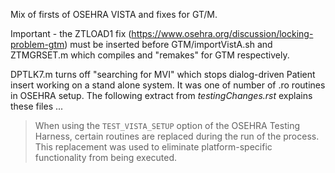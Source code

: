 Mix of firsts of OSEHRA VISTA and fixes for GT/M.

Important - the ZTLOAD1 fix (https://www.osehra.org/discussion/locking-problem-gtm) must be inserted before GTM/importVistA.sh and ZTMGRSET.m which compiles and "remakes" for GTM 
respectively.

DPTLK7.m turns off "searching for MVI" which stops dialog-driven Patient insert working on a stand alone system. It was one of number of .ro routines in OSEHRA setup. The following extract from _testingChanges.rst_ explains these files ...

> When using the ``TEST_VISTA_SETUP`` option of the OSEHRA Testing Harness,
> certain routines are replaced during the run of the process.  This replacement
> was used to eliminate platform-specific functionality from being
> executed.
